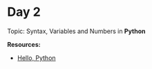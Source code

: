<h1>Day 2</h1>

Topic:  Syntax, Variables and Numbers in <b>Python</b> 

**Resources:**
- <a href="https://www.kaggle.com/colinmorris/hello-python"> Hello, Python </a>